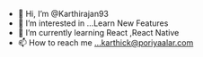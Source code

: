 - 👋 Hi, I’m @Karthirajan93
- 👀 I’m interested in ...Learn New Features
- 🌱 I’m currently learning React ,React Native
- 📫 How to reach me ...karthick@poriyaalar.com

<!---
Karthirajan93/Karthirajan93 is a ✨ special ✨ repository because its `README.md` (this file) appears on your GitHub profile.
You can click the Preview link to take a look at your changes.
--->
